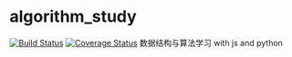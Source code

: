 # algorithm_study
[![Build Status](https://travis-ci.org/xiongxiong109/algorithm_study.svg?branch=master)](https://travis-ci.org/xiongxiong109/algorithm_study)
[![Coverage Status](https://coveralls.io/repos/github/xiongxiong109/algorithm_study/badge.svg)](https://coveralls.io/github/xiongxiong109/algorithm_study)
数据结构与算法学习 with js and python